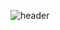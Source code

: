 ![header](https://capsule-render.vercel.app/api?type=transparent&color=auto&height=300&section=header&text=Daeho%20KWON&fontSize=90)
